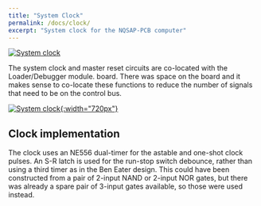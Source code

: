 ```yaml
---
title: "System Clock"
permalink: /docs/clock/
excerpt: "System clock for the NQSAP-PCB computer"
---
```


[![System clock](../../assets/images/loader-board-500.jpg "System clock")](../../assets/images/loader-board.jpg)

The system clock and master reset circuits are co-located with the Loader/Debugger module.
board.  There was space on the board and it makes sense to co-locate these functions to
reduce the number of signals that need to be on the control bus.

[![System clock](../../assets/images/clock-schematic.png "System clock"){:width="720px"}](../../assets/images/clock-schematic.png)

## Clock implementation

The clock uses an NE556 dual-timer for the astable and one-shot clock pulses.  An S-R
latch is used for the run-stop switch debounce, rather than using a third timer as in the
Ben Eater design.  This could have been constructed from a pair of 2-input NAND or 2-input
NOR gates, but there was already a spare pair of 3-input gates available, so those were
used instead.
